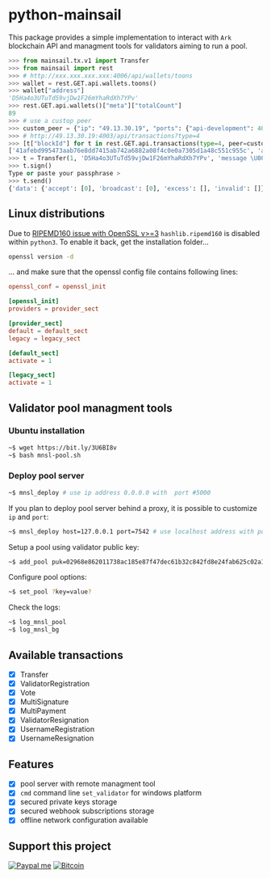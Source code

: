 # python-mainsail

This package provides a simple implementation to interact with `Ark` blockchain
API and managment tools for validators aiming to run a pool.

```python
>>> from mainsail.tx.v1 import Transfer
>>> from mainsail import rest
>>> # http://xxx.xxx.xxx.xxx:4006/api/wallets/toons
>>> wallet = rest.GET.api.wallets.toons()
>>> wallet["address"]
'D5Ha4o3UTuTd59vjDw1F26mYhaRdXh7YPv'
>>> rest.GET.api.wallets()["meta"]["totalCount"]
89
>>> # use a custop peer
>>> custom_peer = {"ip": "49.13.30.19", "ports": {"api-development": 4003}}
>>> # http://49.13.30.19:4003/api/transactions?type=4
>>> [t["blockId"] for t in rest.GET.api.transactions(type=4, peer=custom_peer)["data"]]
['41afebd995473aab76e8dd7415ab742a6882a08f4c0e0a7305d1a48c551c955c', 'aff37ad0288fadc9d5fdec584d1affab2df0021e86cde3ecb2ba263d6deba3cc']
>>> t = Transfer(1, 'D5Ha4o3UTuTd59vjDw1F26mYhaRdXh7YPv', 'message \U0001f919')
>>> t.sign()
Type or paste your passphrase >
>>> t.send()
{'data': {'accept': [0], 'broadcast': [0], 'excess': [], 'invalid': []}}
```

## Linux distributions

Due to [RIPEMD160 issue with OpenSSL v>=3](https://github.com/openssl/openssl/issues/16994)
`hashlib.ripemd160` is disabled within `python3`. To enable it back, get the
installation folder...

```bash
openssl version -d
```

... and make sure that the openssl config file contains following lines:

```conf
openssl_conf = openssl_init

[openssl_init]
providers = provider_sect

[provider_sect]
default = default_sect
legacy = legacy_sect

[default_sect]
activate = 1

[legacy_sect]
activate = 1
```

## Validator pool managment tools

### Ubuntu installation

```bash
~$ wget https://bit.ly/3U6BI8v
~$ bash mnsl-pool.sh
```

### Deploy pool server

```bash
~$ mnsl_deploy # use ip address 0.0.0.0 with  port #5000
```

If you plan to deploy pool server behind a proxy, it is possible to customize
`ip` and `port`:

```bash
~$ mnsl_deploy host=127.0.0.1 port=7542 # use localhost address with port #7542
```

Setup a pool using validator public key:

```bash
~$ add_pool puk=02968e862011738ac185e87f47dec61b32c842fd8e24fab625c02a15ad7e2d0f65
```

Configure pool options:

```bash
~$ set_pool ?key=value?
```

Check the logs:

```bash
~$ log_mnsl_pool
~$ log_mnsl_bg
```

## Available transactions

* [x] Transfer
* [x] ValidatorRegistration
* [x] Vote
* [x] MultiSignature
* [x] MultiPayment
* [x] ValidatorResignation
* [x] UsernameRegistration
* [x] UsernameResignation

## Features

* [x] pool server with remote managment tool
* [x] `cmd` command line `set_validator` for windows platform
* [x] secured private keys storage
* [x] secured webhook subscriptions storage
* [x] offline network configuration available

## Support this project

<!-- [![Liberapay receiving](https://img.shields.io/liberapay/goal/Toons?logo=liberapay)](https://liberapay.com/Toons/donate) -->
[![Paypal me](https://img.shields.io/badge/PayPal-toons-00457C?logo=paypal&logoColor=white)](https://paypal.me/toons)
[![Bitcoin](https://img.shields.io/badge/Donate-bc1q6aqr0hfq6shwlaux8a7ydvncw53lk2zynp277x-ff9900?logo=bitcoin)](https://github.com/Moustikitos/python-mainsail/blob/master/docs/img/bc1q6aqr0hfq6shwlaux8a7ydvncw53lk2zynp277x.png)
